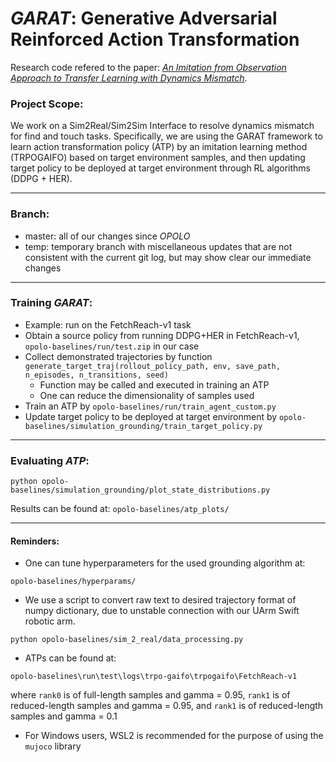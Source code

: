 # *GARAT*: Generative Adversarial Reinforced Action Transformation

Research code refered to the paper: [*An Imitation from Observation Approach to Transfer Learning with Dynamics Mismatch*](https://arxiv.org/pdf/2008.01594.pdf).

### Project Scope:

We work on a Sim2Real/Sim2Sim Interface to resolve dynamics mismatch for find and touch tasks. Specifically, we are using the GARAT framework to learn action transformation policy (ATP) by an imitation learning method (TRPOGAIFO) based on target environment samples, and then updating target policy to be deployed at target environment through RL algorithms (DDPG + HER). 

---

### Branch:
- master: all of our changes since *OPOLO*
- temp: temporary branch with miscellaneous updates that are not consistent with the current git log, but may show clear our immediate changes

---

### Training *GARAT*:

- Example: run on the FetchReach-v1 task
- Obtain a source policy from running DDPG+HER in FetchReach-v1, <code>opolo-baselines/run/test.zip</code> in our case
- Collect demonstrated trajectories by function <code>generate_target_traj(rollout_policy_path, env, save_path, n_episodes, n_transitions, seed)</code>
  - Function may be called and executed in training an ATP
  - One can reduce the dimensionality of samples used
- Train an ATP by <code>opolo-baselines/run/train_agent_custom.py</code>
- Update target policy to be deployed at target environment by <code>opolo-baselines/simulation_grounding/train_target_policy.py</code>

---

### Evaluating *ATP*:

<pre><code>python opolo-baselines/simulation_grounding/plot_state_distributions.py</code></pre>

Results can be found at: <code>opolo-baselines/atp_plots/</code>

---

#### Reminders:

- One can tune hyperparameters for the used grounding algorithm at:
<pre><code>opolo-baselines/hyperparams/</code></pre>

- We use a script to convert raw text to desired trajectory format of numpy dictionary, due to unstable connection with our UArm Swift robotic arm.

<pre><code>python opolo-baselines/sim_2_real/data_processing.py</code></pre>

- ATPs can be found at:

<pre><code>opolo-baselines\run\test\logs\trpo-gaifo\trpogaifo\FetchReach-v1</code></pre>

where <code>rank0</code> is of full-length samples and gamma = 0.95, <code>rank1</code> is of reduced-length samples and gamma = 0.95,  and <code>rank1</code> is of reduced-length samples and gamma = 0.1

- For Windows users, WSL2 is recommended for the purpose of using the <code>mujoco</code> library
